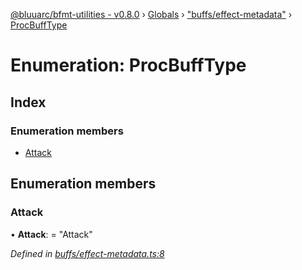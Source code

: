 [@bluuarc/bfmt-utilities - v0.8.0](../README.md) › [Globals](../globals.md) › ["buffs/effect-metadata"](../modules/_buffs_effect_metadata_.md) › [ProcBuffType](_buffs_effect_metadata_.procbufftype.md)

# Enumeration: ProcBuffType

## Index

### Enumeration members

* [Attack](_buffs_effect_metadata_.procbufftype.md#attack)

## Enumeration members

###  Attack

• **Attack**: = "Attack"

*Defined in [buffs/effect-metadata.ts:8](https://github.com/BluuArc/bfmt-utilities/blob/master/src/buffs/effect-metadata.ts#L8)*
